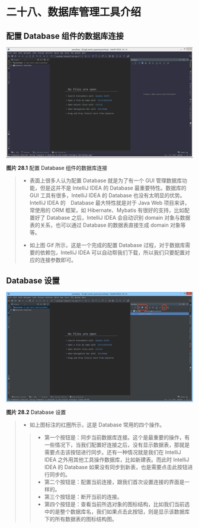 # 二十八、数据库管理工具介绍

## 配置 Database 组件的数据库连接

![配置 Database 组件的数据库连接](img/xxv-a-database-connection-1.gif)

**图片 28.1** 配置 Database 组件的数据库连接

> *   表面上很多人认为配置 Database 就是为了有一个 GUI 管理数据库功能，但是这并不是 IntelliJ IDEA 的 Database 最重要特性。数据库的 GUI 工具有很多，IntelliJ IDEA 的 Database 也没有太明显的优势。IntelliJ IDEA 的　Database 最大特性就是对于 Java Web 项目来讲，常使用的 ORM 框架，如 Hibernate、Mybatis 有很好的支持，比如配置好了 Database 之后，IntelliJ IDEA 会自动识别 domain 对象与数据表的关系，也可以通过 Database 的数据表直接生成 domain 对象等等。
>     
>     
> *   如上图 Gif 所示，这是一个完成的配置 Database 过程，对于数据库需要的依赖包，IntelliJ IDEA 可以自动帮我们下载，所以我们只要配置对应的连接参数即可。

## Database 设置

![Database 设置](img/xxv-b-database-settings-1.jpg)

**图片 28.2** Database 设置

> *   如上图标注的红圈所示，这是 Database 常用的四个操作。
> 
> > *   第一个按钮是：同步当前数据库连接。这个是最重要的操作，有一些情况下，当我们配置好连接之后，没有显示数据表，那就是需要点击该按钮进行同步。还有一种情况就是我们在 IntelliJ IDEA 之外用其他工具操作数据库，比如新建表。而此时 IntelliJ IDEA 的 Database 如果没有同步到新表，也是需要点击此按钮进行同步的。
> > *   第二个按钮是：配置当前连接，跟我们首次设置连接的界面是一样的。
> > *   第三个按钮是：断开当前的连接。
> > *   第四个按钮是：查看当前所选对象的图标结构，比如我们当前选中的是整个数据库名，我们如果点击此按钮，则是显示该数据库下的所有数据表的图标结构图。